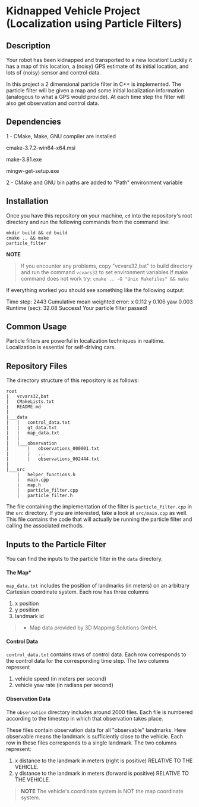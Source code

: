 # Kidnapped Vehicle Project (Localization using Particle Filters)
## Description
Your robot has been kidnapped and transported to a new location! Luckily it has a map of this location, a (noisy) GPS estimate of its initial location, and lots of (noisy) sensor and control data.

In this project a 2 dimensional particle filter in C++ is implemented. The particle filter will be given a map and some initial localization information (analogous to what a GPS would provide). At each time step the filter will also get observation and control data. 

## Dependencies
1 - CMake, Make, GNU compiler are installed

cmake-3.7.2-win64-x64.msi

make-3.81.exe

mingw-get-setup.exe

2 - CMake and GNU bin paths are added to "Path" environment variable

## Installation
Once you have this repository on your machine, `cd` into the repository's root directory and run the following commands from the command line:
```
mkdir build && cd build
cmake .. && make
particle_filter
```
**NOTE**
> If you encounter any problems, copy "vcvars32,bat" to build directory and run the command `vcvars32` to set environment variables
> If make command does not work try: `cmake .. -G "Unix Makefiles" && make`

If everything worked you should see something like the following output:

Time step: 2443
Cumulative mean weighted error: x 0.112 y 0.106 yaw 0.003
Runtime (sec): 32.08
Success! Your particle filter passed!

## Common Usage
Particle filters are powerful in localization techniques in realtime. Localization is essential for self-driving cars.

## Repository Files
The directory structure of this repository is as follows:

```
root
|   vcvars32,bat
|   CMakeLists.txt
|   README.md
|
|___data
|   |   control_data.txt
|   |   gt_data.txt
|   |   map_data.txt
|   |
|   |___observation
|       |   observations_000001.txt
|       |   ... 
|       |   observations_002444.txt
|   
|___src
    |   helper_functions.h
    |   main.cpp
    |   map.h
    |   particle_filter.cpp
    |   particle_filter.h
```

The file containing the implementation of the filter is `particle_filter.cpp` in the `src` directory.
If you are interested, take a look at `src/main.cpp` as well. This file contains the code that will actually be running the particle filter and calling the associated methods.

## Inputs to the Particle Filter
You can find the inputs to the particle filter in the `data` directory. 

#### The Map*
`map_data.txt` includes the position of landmarks (in meters) on an arbitrary Cartesian coordinate system. Each row has three columns
1. x position
2. y position
3. landmark id

> * Map data provided by 3D Mapping Solutions GmbH.


#### Control Data
`control_data.txt` contains rows of control data. Each row corresponds to the control data for the corresponding time step. The two columns represent
1. vehicle speed (in meters per second)
2. vehicle yaw rate (in radians per second)

#### Observation Data
The `observation` directory includes around 2000 files. Each file is numbered according to the timestep in which that observation takes place. 

These files contain observation data for all "observable" landmarks. Here observable means the landmark is sufficiently close to the vehicle. Each row in these files corresponds to a single landmark. The two columns represent:
1. x distance to the landmark in meters (right is positive) RELATIVE TO THE VEHICLE. 
2. y distance to the landmark in meters (forward is positive) RELATIVE TO THE VEHICLE.

> **NOTE**
> The vehicle's coordinate system is NOT the map coordinate system.